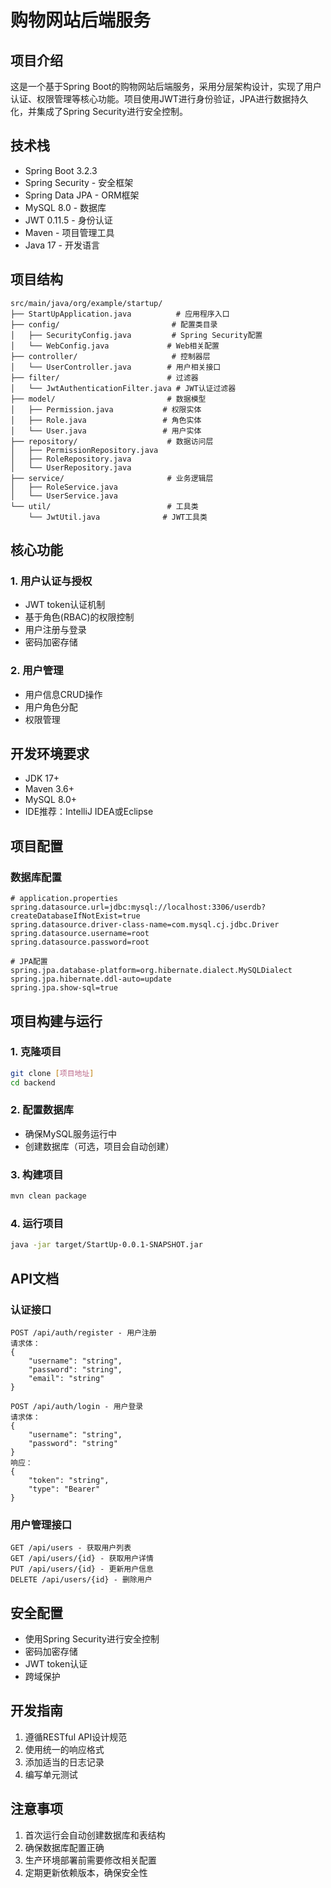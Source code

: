 # 购物网站后端服务

## 项目介绍
这是一个基于Spring Boot的购物网站后端服务，采用分层架构设计，实现了用户认证、权限管理等核心功能。项目使用JWT进行身份验证，JPA进行数据持久化，并集成了Spring Security进行安全控制。

## 技术栈
- Spring Boot 3.2.3
- Spring Security - 安全框架
- Spring Data JPA - ORM框架
- MySQL 8.0 - 数据库
- JWT 0.11.5 - 身份认证
- Maven - 项目管理工具
- Java 17 - 开发语言

## 项目结构
```
src/main/java/org/example/startup/
├── StartUpApplication.java          # 应用程序入口
├── config/                         # 配置类目录
│   ├── SecurityConfig.java         # Spring Security配置
│   └── WebConfig.java             # Web相关配置
├── controller/                     # 控制器层
│   └── UserController.java        # 用户相关接口
├── filter/                        # 过滤器
│   └── JwtAuthenticationFilter.java # JWT认证过滤器
├── model/                         # 数据模型
│   ├── Permission.java           # 权限实体
│   ├── Role.java                 # 角色实体
│   └── User.java                 # 用户实体
├── repository/                    # 数据访问层
│   ├── PermissionRepository.java
│   ├── RoleRepository.java
│   └── UserRepository.java
├── service/                       # 业务逻辑层
│   ├── RoleService.java
│   └── UserService.java
└── util/                          # 工具类
    └── JwtUtil.java              # JWT工具类
```

## 核心功能

### 1. 用户认证与授权
- JWT token认证机制
- 基于角色(RBAC)的权限控制
- 用户注册与登录
- 密码加密存储

### 2. 用户管理
- 用户信息CRUD操作
- 用户角色分配
- 权限管理

## 开发环境要求
- JDK 17+
- Maven 3.6+
- MySQL 8.0+
- IDE推荐：IntelliJ IDEA或Eclipse

## 项目配置

### 数据库配置
```properties
# application.properties
spring.datasource.url=jdbc:mysql://localhost:3306/userdb?createDatabaseIfNotExist=true
spring.datasource.driver-class-name=com.mysql.cj.jdbc.Driver
spring.datasource.username=root
spring.datasource.password=root

# JPA配置
spring.jpa.database-platform=org.hibernate.dialect.MySQLDialect
spring.jpa.hibernate.ddl-auto=update
spring.jpa.show-sql=true
```

## 项目构建与运行

### 1. 克隆项目
```bash
git clone [项目地址]
cd backend
```

### 2. 配置数据库
- 确保MySQL服务运行中
- 创建数据库（可选，项目会自动创建）

### 3. 构建项目
```bash
mvn clean package
```

### 4. 运行项目
```bash
java -jar target/StartUp-0.0.1-SNAPSHOT.jar
```

## API文档

### 认证接口
```
POST /api/auth/register - 用户注册
请求体：
{
    "username": "string",
    "password": "string",
    "email": "string"
}

POST /api/auth/login - 用户登录
请求体：
{
    "username": "string",
    "password": "string"
}
响应：
{
    "token": "string",
    "type": "Bearer"
}
```

### 用户管理接口
```
GET /api/users - 获取用户列表
GET /api/users/{id} - 获取用户详情
PUT /api/users/{id} - 更新用户信息
DELETE /api/users/{id} - 删除用户
```

## 安全配置
- 使用Spring Security进行安全控制
- 密码加密存储
- JWT token认证
- 跨域保护

## 开发指南
1. 遵循RESTful API设计规范
2. 使用统一的响应格式
3. 添加适当的日志记录
4. 编写单元测试

## 注意事项
1. 首次运行会自动创建数据库和表结构
2. 确保数据库配置正确
3. 生产环境部署前需要修改相关配置
4. 定期更新依赖版本，确保安全性